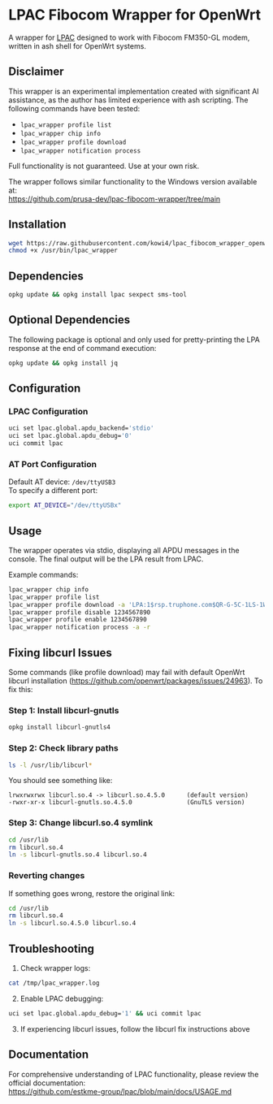 # LPAC Fibocom Wrapper for OpenWrt

A wrapper for [LPAC](https://github.com/estkme-group/lpac) designed to work with Fibocom FM350-GL modem, written in ash shell for OpenWrt systems.

## Disclaimer

This wrapper is an experimental implementation created with significant AI assistance, as the author has limited experience with ash scripting. The following commands have been tested:
- `lpac_wrapper profile list`
- `lpac_wrapper chip info`
- `lpac_wrapper profile download`
- `lpac_wrapper notification process`

Full functionality is not guaranteed. Use at your own risk.

The wrapper follows similar functionality to the Windows version available at:  
https://github.com/prusa-dev/lpac-fibocom-wrapper/tree/main

## Installation

```bash
wget https://raw.githubusercontent.com/kowi4/lpac_fibocom_wrapper_openwrt/main/lpac_wrapper -O /usr/bin/lpac_wrapper
chmod +x /usr/bin/lpac_wrapper
```

## Dependencies

```bash
opkg update && opkg install lpac sexpect sms-tool
```

## Optional Dependencies
The following package is optional and only used for pretty-printing the LPA response at the end of command execution:
```bash
opkg update && opkg install jq
```
## Configuration

### LPAC Configuration
```bash
uci set lpac.global.apdu_backend='stdio'
uci set lpac.global.apdu_debug='0'
uci commit lpac
```

### AT Port Configuration
Default AT device: `/dev/ttyUSB3`  
To specify a different port:
```bash
export AT_DEVICE="/dev/ttyUSBx"
```

## Usage

The wrapper operates via stdio, displaying all APDU messages in the console. The final output will be the LPA result from LPAC.

Example commands:
```bash
lpac_wrapper chip info
lpac_wrapper profile list
lpac_wrapper profile download -a 'LPA:1$rsp.truphone.com$QR-G-5C-1LS-1W1Z9P7'
lpac_wrapper profile disable 1234567890
lpac_wrapper profile enable 1234567890
lpac_wrapper notification process -a -r
```

## Fixing libcurl Issues

Some commands (like profile download) may fail with default OpenWrt libcurl installation (https://github.com/openwrt/packages/issues/24963). To fix this:

### Step 1: Install libcurl-gnutls
```bash
opkg install libcurl-gnutls4
```

### Step 2: Check library paths
```bash
ls -l /usr/lib/libcurl*
```
You should see something like:
```
lrwxrwxrwx libcurl.so.4 -> libcurl.so.4.5.0      (default version)
-rwxr-xr-x libcurl-gnutls.so.4.5.0               (GnuTLS version)
```

### Step 3: Change libcurl.so.4 symlink
```bash
cd /usr/lib
rm libcurl.so.4
ln -s libcurl-gnutls.so.4 libcurl.so.4
```

### Reverting changes
If something goes wrong, restore the original link:
```bash
cd /usr/lib
rm libcurl.so.4
ln -s libcurl.so.4.5.0 libcurl.so.4
```


## Troubleshooting

1. Check wrapper logs:
```bash
cat /tmp/lpac_wrapper.log
```

2. Enable LPAC debugging:
```bash
uci set lpac.global.apdu_debug='1' && uci commit lpac
```

3. If experiencing libcurl issues, follow the libcurl fix instructions above

## Documentation

For comprehensive understanding of LPAC functionality, please review the official documentation:  
https://github.com/estkme-group/lpac/blob/main/docs/USAGE.md
